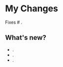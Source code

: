 <!-- Enter the title of your PR here -->
# My Changes

<!-- (Only do this if you're targeting a specific issue) -->
Fixes # .

<!-- Enter what you changed here -->
## What's new?
- .
- .
- .

<!-- Enter any other information down here -->
